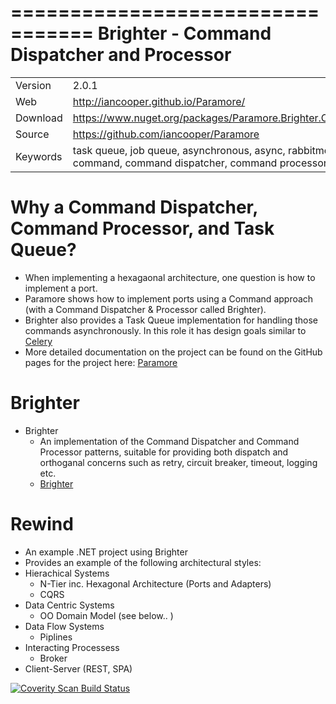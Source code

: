 =================================
 Brighter - Command Dispatcher and Processor
=================================

|               |               |
| ------------- | ------------- |
| Version  | 2.0.1  |
| Web  |http://iancooper.github.io/Paramore/  |
| Download  |https://www.nuget.org/packages/Paramore.Brighter.CommandProcessor/ |
| Source  |https://github.com/iancooper/Paramore |
| Keywords  |task queue, job queue, asynchronous, async, rabbitmq, amqp, c#, command, command dispatcher, command  processor, queue, distributed |

Why a Command Dispatcher, Command Processor, and Task Queue?
========
* When implementing a hexagaonal architecture, one question is how to implement a port.
 * Paramore shows how to implement ports using a Command approach (with a Command Dispatcher & Processor called Brighter).
* Brighter also provides a Task Queue implementation for handling those commands asynchronously. In this role it has design goals similar to [Celery](https://github.com/celery/celery)
* More detailed documentation on the project can be found on the GitHub pages for the project here: [Paramore](http://iancooper.github.io/Paramore/)

Brighter 
===
* Brighter  
  * An implementation of the Command Dispatcher and Command Processor patterns, suitable for providing both dispatch and orthoganal concerns such as retry, circuit breaker, timeout, logging etc.  
  * [Brighter](http://iancooper.github.io/Paramore/Brighter.html)

Rewind 
===  
* An example .NET project using Brighter
* Provides an example of the following architectural styles:
 * Hierachical Systems  
   * N-Tier inc. Hexagonal Architecture (Ports and Adapters) 
   * CQRS
 * Data Centric Systems  
   * OO Domain Model (see below..  )
 * Data Flow Systems  
   * Piplines
 * Interacting Processess  
   * Broker
 * Client-Server (REST, SPA)  


<a href="https://scan.coverity.com/projects/2900">
  <img alt="Coverity Scan Build Status"
       src="https://scan.coverity.com/projects/2900/badge.svg"/>
</a>
